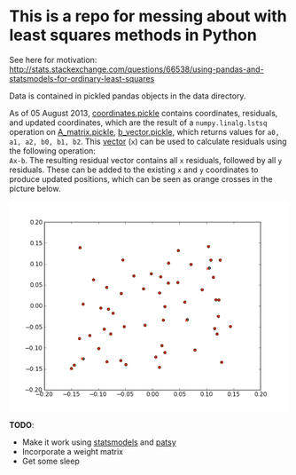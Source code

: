 # This is a repo for messing about with least squares methods in Python #

See here for motivation: http://stats.stackexchange.com/questions/66538/using-pandas-and-statsmodels-for-ordinary-least-squares

Data is contained in pickled pandas objects in the data directory.

As of 05 August 2013, [coordinates.pickle](data/coordinates.pickle) contains coordinates, residuals, and updated coordinates, which are the result of a `numpy.linalg.lstsq` operation on [A_matrix.pickle](data/A_matrix.pickle), [b_vector.pickle](data/b_vector.pickle), which returns values for `a0, a1, a2, b0, b1, b2`. This [vector](data/params.pickle) (`x`) can be used to calculate residuals using the following operation:  
`Ax-b`. The resulting residual vector contains all `x` residuals, followed by all `y` residuals. These can be added to the existing `x` and `y` coordinates to produce updated positions, which can be seen as orange crosses in the picture below.

![results](results.png "Least Squares Fit Result")

**TODO**:
- Make it work using [statsmodels](http://statsmodels.sourceforge.net) and [patsy](http://patsy.readthedocs.org/en/latest/overview.html)
- Incorporate a weight matrix
- Get some sleep
